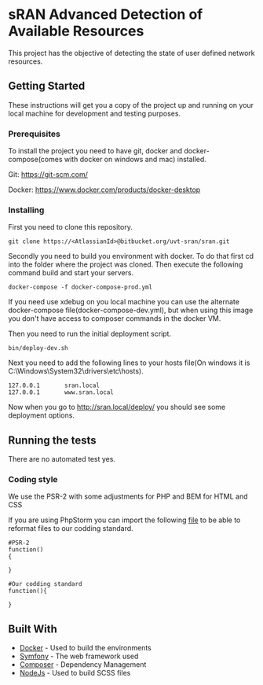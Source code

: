 # sRAN Advanced Detection of Available Resources

This project has the objective of detecting the state of user defined network resources.

## Getting Started

These instructions will get you a copy of the project up and running on your local machine for development and testing purposes.

### Prerequisites

To install the project you need to have git, docker and docker-compose(comes with docker on windows and mac) installed.

Git: https://git-scm.com/

Docker: https://www.docker.com/products/docker-desktop

### Installing

First you need to clone this repository.

```
git clone https://<AtlassianId>@bitbucket.org/uvt-sran/sran.git
```

Secondly you need to build you environment with docker. To do that first cd into the folder where the project was cloned. Then execute the following command build and start your servers.

```
docker-compose -f docker-compose-prod.yml
```

If you need use xdebug on you local machine you can use the alternate docker-compose file(docker-compose-dev.yml), but when using this image you don't have access to composer commands in the docker VM.

Then you need to run the initial deployment script.

```
bin/deploy-dev.sh
```

Next you need to add the following lines to your hosts file(On windows it is C:\Windows\System32\drivers\etc\hosts).

```
127.0.0.1       sran.local
127.0.0.1       www.sran.local
```

Now when you go to http://sran.local/deploy/ you should see some deployment options.

## Running the tests

There are no automated test yes.


### Coding style

We use the PSR-2 with some adjustments for PHP and BEM for HTML and CSS

If you are using PhpStorm you can import the following [file](https://drive.google.com/open?id=1nBVtNTnfetoqtdR359AUw-Agb-OsW8YQ) to be able to reformat files to our codding standard.

```
#PSR-2
function()
{

}

#Our codding standard
function(){

}

```

## Built With

* [Docker](https://www.docker.com/) - Used to build the environments
* [Symfony](https://symfony.com/) - The web framework used
* [Composer](https://getcomposer.org/) - Dependency Management
* [NodeJs](https://nodejs.org/en/) - Used to build SCSS files


